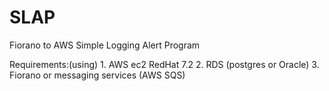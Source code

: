 # SLAP
Fiorano  to AWS Simple Logging Alert Program

Requirements:(using)
    1. AWS ec2 RedHat 7.2
    2. RDS (postgres or Oracle)
    3. Fiorano or messaging services (AWS SQS)
